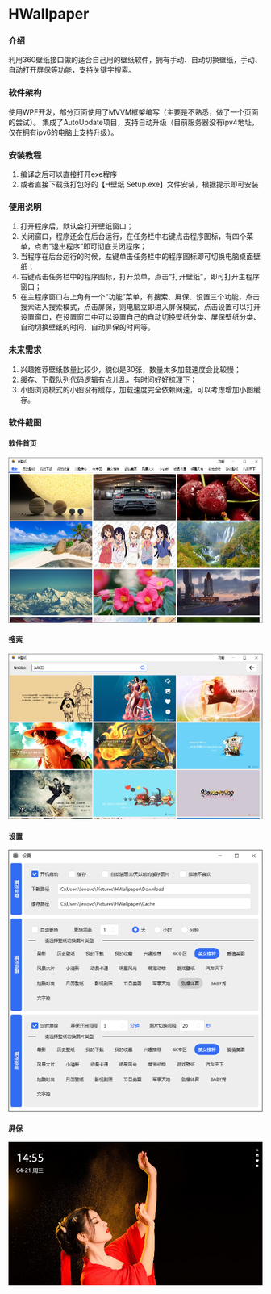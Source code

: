 # HWallpaper

### 介绍
利用360壁纸接口做的适合自己用的壁纸软件，拥有手动、自动切换壁纸，手动、自动打开屏保等功能，支持关键字搜索。

### 软件架构
使用WPF开发，部分页面使用了MVVM框架编写（主要是不熟悉，做了一个页面的尝试）。
集成了AutoUpdate项目，支持自动升级（目前服务器没有ipv4地址，仅在拥有ipv6的电脑上支持升级）。


### 安装教程

1.  编译之后可以直接打开exe程序
2.  或者直接下载我打包好的【H壁纸 Setup.exe】文件安装，根据提示即可安装

### 使用说明

1.  打开程序后，默认会打开壁纸窗口；
2.  关闭窗口，程序还会在后台运行，在任务栏中右键点击程序图标，有四个菜单，点击“退出程序”即可彻底关闭程序；
3.  当程序在后台运行的时候，左键单击任务栏中的程序图标即可切换电脑桌面壁纸；
4.  右键点击任务栏中的程序图标，打开菜单，点击“打开壁纸”，即可打开主程序窗口；
5.  在主程序窗口右上角有一个“功能”菜单，有搜索、屏保、设置三个功能，点击搜索进入搜索模式，点击屏保，则电脑立即进入屏保模式，点击设置可以打开设置窗口，在设置窗口中可以设置自己的自动切换壁纸分类、屏保壁纸分类、自动切换壁纸的时间、自动屏保的时间等。

### 未来需求
1.  兴趣推荐壁纸数量比较少，貌似是30张，数量太多加载速度会比较慢；
2.  缓存、下载队列代码逻辑有点儿乱，有时间好好梳理下；
3.  小图浏览模式的小图没有缓存，加载速度完全依赖网速，可以考虑增加小图缓存。

### 软件截图

#### 软件首页
![软件首页](https://raw.githubusercontent.com/HaiqTop/HWallpaper/master/docs/img/001.png)
#### 搜索
![搜索](https://raw.githubusercontent.com/HaiqTop/HWallpaper/master/docs/img/002.png)
#### 设置
![设置](https://raw.githubusercontent.com/HaiqTop/HWallpaper/master/docs/img/003.png)
#### 屏保
![屏保](https://raw.githubusercontent.com/HaiqTop/HWallpaper/master/docs/img/004.png)
